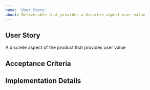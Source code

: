 ```yaml
---
name: 'User Story'
about: Deliverable that provides a discrete aspect user value
---
```


## User Story

A discrete aspect of the product that provides user value

## Acceptance Criteria

## Implementation Details
